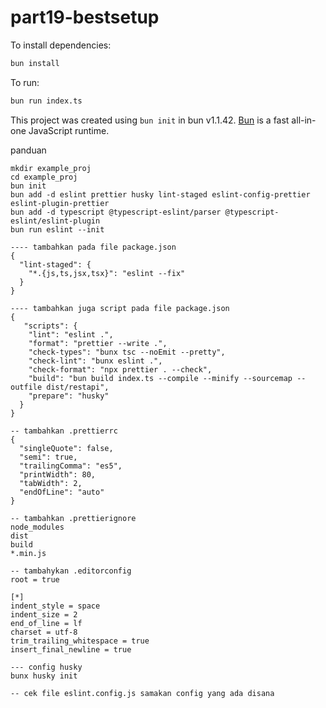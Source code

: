 # part19-bestsetup

To install dependencies:

```bash
bun install
```

To run:

```bash
bun run index.ts
```

This project was created using `bun init` in bun v1.1.42. [Bun](https://bun.sh) is a fast all-in-one JavaScript runtime.

panduan

```
mkdir example_proj
cd example_proj
bun init
bun add -d eslint prettier husky lint-staged eslint-config-prettier eslint-plugin-prettier
bun add -d typescript @typescript-eslint/parser @typescript-eslint/eslint-plugin
bun run eslint --init

---- tambahkan pada file package.json
{
  "lint-staged": {
    "*.{js,ts,jsx,tsx}": "eslint --fix"
  }
}

---- tambahkan juga script pada file package.json
{
   "scripts": {
    "lint": "eslint .",
    "format": "prettier --write .",
    "check-types": "bunx tsc --noEmit --pretty",
    "check-lint": "bunx eslint .",
    "check-format": "npx prettier . --check",
    "build": "bun build index.ts --compile --minify --sourcemap --outfile dist/restapi",
    "prepare": "husky"
  }
}

-- tambahkan .prettierrc
{
  "singleQuote": false,
  "semi": true,
  "trailingComma": "es5",
  "printWidth": 80,
  "tabWidth": 2,
  "endOfLine": "auto"
}

-- tambahkan .prettierignore
node_modules
dist
build
*.min.js

-- tambahykan .editorconfig
root = true

[*]
indent_style = space
indent_size = 2
end_of_line = lf
charset = utf-8
trim_trailing_whitespace = true
insert_final_newline = true

--- config husky
bunx husky init

-- cek file eslint.config.js samakan config yang ada disana
```
